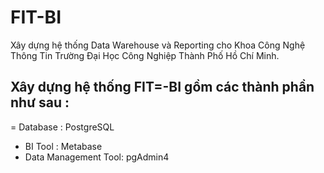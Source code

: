 # FIT-BI
Xây dựng hệ thống Data Warehouse và Reporting cho Khoa Công Nghệ Thông Tin Trường Đại Học Công Nghiệp Thành Phố Hồ Chí Minh.

## Xây dựng hệ thống FIT=-BI gồm các thành phần như sau : 
= Database : PostgreSQL
- BI Tool : Metabase
- Data Management Tool: pgAdmin4
